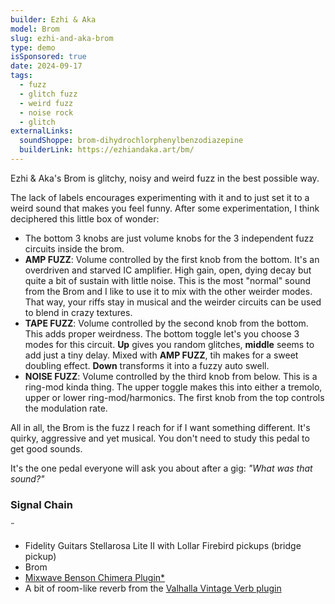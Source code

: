 ```yaml
---
builder: Ezhi & Aka
model: Brom
slug: ezhi-and-aka-brom
type: demo
isSponsored: true
date: 2024-09-17
tags:
  - fuzz
  - glitch fuzz
  - weird fuzz
  - noise rock
  - glitch
externalLinks:
  soundShoppe: brom-dihydrochlorphenylbenzodiazepine
  builderLink: https://ezhiandaka.art/bm/
---
```


Ezhi & Aka's Brom is glitchy, noisy and weird fuzz in the best possible way.

The lack of labels encourages experimenting with it and to just set it to a weird sound that makes you feel funny. After some experimentation, I think deciphered this little box of wonder:

- The bottom 3 knobs are just volume knobs for the 3 independent fuzz circuits inside the brom.
- **AMP FUZZ**: Volume controlled by the first knob from the bottom. It's an overdriven and starved IC amplifier. High gain, open, dying decay but quite a bit of sustain with little noise. This is the most "normal" sound from the Brom and I like to use it to mix with the other weirder modes. That way, your riffs stay in musical and the weirder circuits can be used to blend in crazy textures.
- **TAPE FUZZ**: Volume controlled by the second knob from the bottom. This adds proper weirdness. The bottom toggle let's you choose 3 modes for this circuit. **Up** gives you random glitches, **middle** seems to add just a tiny delay. Mixed with **AMP FUZZ**, tih makes for a sweet doubling effect. **Down** transforms it into a fuzzy auto swell.
- **NOISE FUZZ**: Volume controlled by the third knob from below. This is a ring-mod kinda thing. The upper toggle makes this into either a tremolo, upper or lower ring-mod/harmonics. The first knob from the top controls the modulation rate.

All in all, the Brom is the fuzz I reach for if I want something different. It's quirky, aggressive and yet musical. You don't need to study this pedal to get good sounds.

It's the one pedal everyone will ask you about after a gig: _"What was that sound?"_

### Signal Chain

˝

- Fidelity Guitars Stellarosa Lite II with Lollar Firebird pickups (bridge pickup)
- Brom
- [Mixwave Benson Chimera Plugin\*](https://sweetwater.sjv.io/B0N2PL)
- A bit of room-like reverb from the [Valhalla Vintage Verb plugin](https://valhalladsp.com/shop/reverb/valhalla-vintage-verb/)
